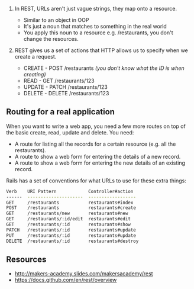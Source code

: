 1. In REST, URLs aren't just vague strings, they map onto a resource.
    - Similar to an object in OOP
    - It's just a noun that matches to something in the real world
    - You apply this noun to a resource e.g. /restaurants, you don't change the resources.

2. REST gives us a set of actions that HTTP allows us to specify when we create a request.
    - CREATE - POST /restaurants  *(you don't know what the ID is when creating)*
    - READ - GET /restaurants/123
    - UPDATE - PATCH /restaurants/123
    - DELETE - DELETE /restaurants/123

## Routing for a real application

When you want to write a web app, you need a few more routes on top of the basic create, read, update and delete.  You need:

* A route for listing all the records for a certain resource (e.g. all the restaurants).
* A route to show a web form for entering the details of a new record.
* A route to show a web form for entering the new details of an existing record.

Rails has a set of conventions for what URLs to use for these extra things:

```sh
Verb    URI Pattern            Controller#action
------  ---------------------  ------------------
GET     /restaurants           restaurants#index
POST    /restaurants           restaurants#create
GET     /restaurants/new       restaurants#new
GET     /restaurants/:id/edit  restaurants#edit
GET     /restaurants/:id       restaurants#show
PATCH   /restaurants/:id       restaurants#update
PUT     /restaurants/:id       restaurants#update
DELETE  /restaurants/:id       restaurants#destroy
```

## Resources

- http://makers-academy.slides.com/makersacademy/rest
- https://docs.github.com/en/rest/overview
